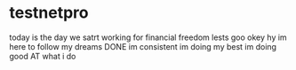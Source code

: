 # testnetpro 
today is the day we satrt working for financial freedom
lests goo
okey
hy im here to follow my dreams 
DONE
im consistent
im doing my best
im doing good AT what i do
